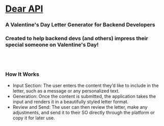 # [Dear API](https://dear-api.vercel.app/)
### A Valentine's Day Letter Generator for Backend Developers
### Created to help backend devs (and others) impress their special someone on Valentine's Day!
<br> </br> 
### How It Works
- Input Section: The user enters the content they’d like to include in the letter, such as a message or any personalized text.
- Generation: Once the content is submitted, the application takes the input and renders it in a beautifully styled letter format.
- Review and Send: The user can then review the letter, make any adjustments, and send it to their SO directly through the platform or copy it for later use.

